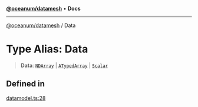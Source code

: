 [**@oceanum/datamesh**](../README.md) • **Docs**

***

[@oceanum/datamesh](../README.md) / Data

# Type Alias: Data

> **Data**: [`NDArray`](NDArray.md) \| [`ATypedArray`](ATypedArray.md) \| [`Scalar`](Scalar.md)

## Defined in

[datamodel.ts:28](https://github.com/oceanum-io/oceanum-js/blob/2a3d0b3c7de398029b2a7ac8bdc8bdd7f540f7d6/packages/datamesh/src/lib/datamodel.ts#L28)
